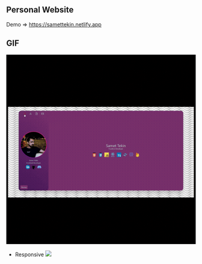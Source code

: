 ## Personal Website

Demo => https://samettekin.netlify.app

## GIF
![](https://github.com/samettekin01/personal-website/blob/master/main.gif)

- Responsive
![](https://github.com/samettekin01/personal-website/blob/master/responsive.gif)
